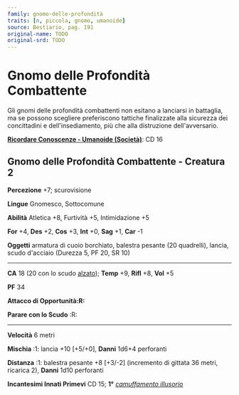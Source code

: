 ```yaml
---
family: gnomo-delle-profondità
traits: [n, piccola, gnomo, umanoide]
source: Bestiario, pag. 191
original-name: TODO
original-srd: TODO
---
```


# Gnomo delle Profondità Combattente

Gli gnomi delle profondità combattenti non esitano a lanciarsi in battaglia, ma
se possono scegliere preferiscono tattiche finalizzate alla sicurezza dei
concittadini e dell'insediamento, più che alla distruzione dell'avversario.

**[Ricordare Conoscenze - Umanoide (Società)](/azioni/abilita/ricordare-conoscenze)**:
CD 16

## Gnomo delle Profondità Combattente - Creatura 2

**Percezione** +7; scurovisione

**Lingue** Gnomesco, Sottocomune

**Abilità** Atletica +8, Furtività +5, Intimidazione +5

**For** +4, **Des** +2, **Cos** +3, **Int** +0, **Sag** +1, **Car** -1

**Oggetti** armatura di cuoio borchiato, balestra pesante (20 quadrelli),
lancia, scudo d'acciaio (Durezza 5, PF 20, SR 10)

---

**CA** 18 (20 con lo scudo [alzato](/azioni/base/alzare-lo-scudo)); **Temp** +9,
**Rifl** +8, **Vol** +5

**PF** 34

**Attacco di Opportunità:R:**

**Parare con lo Scudo** :R:

---

**Velocità** 6 metri

**Mischia** :1: lancia +10 \[+5/+0], **Danni** 1d6+4 perforanti

**Distanza** :1: balestra pesante +8 \[+3/-2] (incremento di gittata 36 metri,
ricarica 2), **Danni** 1d10 perforanti

**Incantesimi Innati Primevi** CD 15; **1°**
_[camuffamento illusorio](/incantesimi/camuffamento-illusorio)_
